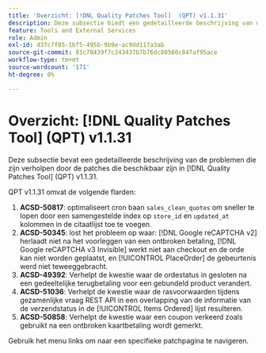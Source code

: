 ```yaml
---
title: 'Overzicht: [!DNL Quality Patches Tool]  (QPT) v1.1.31'
description: Deze subsectie biedt een gedetailleerde beschrijving van de problemen die zijn opgelost door de patches die beschikbaar zijn in  [!DNL Quality Patches Tool]  (QPT) v1.1.31.
feature: Tools and External Services
role: Admin
exl-id: d37c7f05-1bf5-495b-9b9e-ac9dd117a3ab
source-git-commit: 81c78439f7c243437b7b76dc80560c847af95ace
workflow-type: tm+mt
source-wordcount: '171'
ht-degree: 0%

---
```


# Overzicht: [!DNL Quality Patches Tool] (QPT) v1.1.31

Deze subsectie bevat een gedetailleerde beschrijving van de problemen die zijn verholpen door de patches die beschikbaar zijn in [!DNL Quality Patches Tool] (QPT) v1.1.31.

QPT v1.1.31 omvat de volgende flarden:

1. **ACSD-50817**: optimaliseert cron baan `sales_clean_quotes` om sneller te lopen door een samengestelde index op `store_id` en `updated_at` kolommen in de citaatlijst toe te voegen.
1. **ACSD-50345**: lost het probleem op waar: [!DNL Google reCAPTCHA v2] herlaadt niet na het voorleggen van een ontbroken betaling, [!DNL Google reCAPTCHA v3 Invisible] werkt niet aan checkout en de orde kan niet worden geplaatst, en [!UICONTROL PlaceOrder] de gebeurtenis werd niet teweeggebracht.
1. **ACSD-49392**: Verhelpt de kwestie waar de ordestatus in gesloten na een gedeeltelijke terugbetaling voor een gebundeld product verandert.
1. **ACSD-51036**: Verhelpt de kwestie waar de rasvoorwaarden tijdens gezamenlijke vraag REST API in een overlapping van de informatie van de verzendstatus in de [!UICONTROL Items Ordered] lijst resulteren.
1. **ACSD-50858**: Verhelpt de kwestie waar een coupon verkeerd zoals gebruikt na een ontbroken kaartbetaling wordt gemerkt.

Gebruik het menu links om naar een specifieke patchpagina te navigeren.
